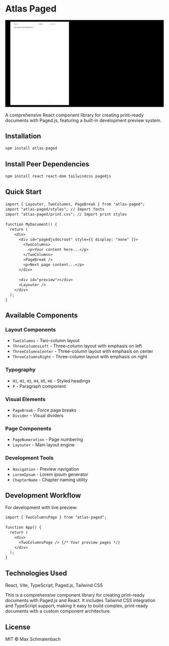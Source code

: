 # Atlas Paged

![Preview](preview.png)

A comprehensive React component library for creating print-ready documents with Paged.js, featuring a built-in development preview system.

## Installation

```bash
npm install atlas-paged
```

## Install Peer Dependencies

```bash
npm install react react-dom tailwindcss pagedjs
```

## Quick Start

```tsx
import { Layouter, TwoColumns, PageBreak } from "atlas-paged";
import "atlas-paged/styles"; // Import fonts
import "atlas-paged/print.css"; // Import print styles

function MyDocument() {
  return (
    <div>
      <div id="pagedjsdocroot" style={{ display: "none" }}>
        <TwoColumns>
          <p>Your content here...</p>
        </TwoColumns>
        <PageBreak />
        <p>Next page content...</p>
      </div>

      <div id="preview"></div>
      <Layouter />
    </div>
  );
}
```

## Available Components

### Layout Components

- `TwoColumns` - Two-column layout
- `ThreeColumnsLeft` - Three-column layout with emphasis on left
- `ThreeColumnsCenter` - Three-column layout with emphasis on center
- `ThreeColumnsRight` - Three-column layout with emphasis on right

### Typography

- `H1`, `H2`, `H3`, `H4`, `H5`, `H6` - Styled headings
- `P` - Paragraph component

### Visual Elements

- `PageBreak` - Force page breaks
- `Divider` - Visual dividers

### Page Components

- `PageNumeration` - Page numbering
- `Layouter` - Main layout engine

### Development Tools

- `Navigation` - Preview navigation
- `LoremIpsum` - Lorem ipsum generator
- `ChapterName` - Chapter naming utility

## Development Workflow

For development with live preview:

```tsx
import { TwoColumnsPage } from "atlas-paged";

function App() {
  return (
    <div>
      <TwoColumnsPage /> {/* Your preview pages */}
    </div>
  );
}
```

## Technologies Used

React, Vite, TypeScript, Paged.js, Tailwind CSS

This is a comprehensive component library for creating print-ready documents with Paged.js and React. It includes Tailwind CSS integration and TypeScript support, making it easy to build complex, print-ready documents with a custom component architecture.

## License

MIT © Max Schmalenbach
